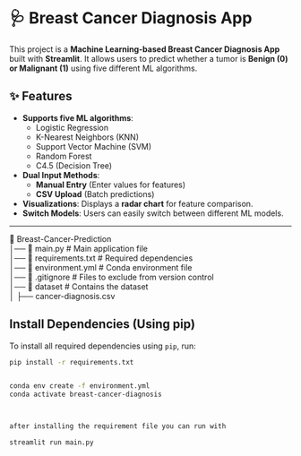 # 🩺 Breast Cancer Diagnosis App  

This project is a **Machine Learning-based Breast Cancer Diagnosis App** built with **Streamlit**. It allows users to predict whether a tumor is **Benign (0) or Malignant (1)** using five different ML algorithms.

## ✨ Features
- **Supports five ML algorithms**:  
  - Logistic Regression  
  - K-Nearest Neighbors (KNN)  
  - Support Vector Machine (SVM)  
  - Random Forest  
  - C4.5 (Decision Tree)  
- **Dual Input Methods**:  
  - **Manual Entry** (Enter values for features)  
  - **CSV Upload** (Batch predictions)  
- **Visualizations**: Displays a **radar chart** for feature comparison.  
- **Switch Models**: Users can easily switch between different ML models.  

---

📁 Breast-Cancer-Prediction  
│── 📄 main.py             # Main application file  
│── 📄 requirements.txt    # Required dependencies  
│── 📄 environment.yml     # Conda environment file  
│── 📄 .gitignore          # Files to exclude from version control  
│── 📂 dataset             # Contains the dataset  
│   ├── cancer-diagnosis.csv  



## Install Dependencies (Using pip)
To install all required dependencies using `pip`, run:

```bash
pip install -r requirements.txt


conda env create -f environment.yml
conda activate breast-cancer-diagnosis



after installing the requirement file you can run with

streamlit run main.py




